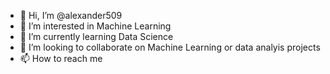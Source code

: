 - 👋 Hi, I’m @alexander509
- 👀 I’m interested in Machine Learning
- 🌱 I’m currently learning Data Science
- 💞️ I’m looking to collaborate on Machine Learning or data analyis projects
- 📫 How to reach me 

<!---
alexander509/alexander509 is a ✨ special ✨ repository because its `README.md` (this file) appears on your GitHub profile.
You can click the Preview link to take a look at your changes.
--->
